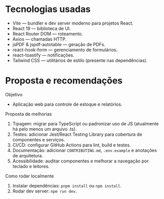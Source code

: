 # Tecnologias usadas

- Vite — bundler e dev server moderno para projetos React.
- React 19 — biblioteca de UI.
- React Router DOM — roteamento.
- Axios — chamadas HTTP.
- jsPDF & jspdf-autotable — geração de PDFs.
- react-hook-form — gerenciamento de formulários.
- react-toastify — notificações.
- Tailwind CSS — utilitários de estilo (presente nas dependências).

# Proposta e recomendações

Objetivo
- Aplicação web para controle de estoque e relatórios.

Proposta de melhorias
1. Tipagem: migrar para TypeScript ou padronizar uso de JS (atualmente há pelo menos um arquivo .ts).
2. Testes: adicionar Jest/React Testing Library para cobertura de componentes e serviços.
3. CI/CD: configurar GitHub Actions para lint, build e testes.
4. Documentação: adicionar `CONTRIBUTING.md`, `.env.example` e anotações de arquitetura.
5. Acessibilidade: auditar componentes e melhorar a navegação por teclado e leitores.

Como rodar localmente
1. Instalar dependências: `pnpm install` ou `npm install`.
2. Rodar dev server: `npm run dev`.
